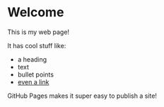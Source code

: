 # Welcome

This is my web page!

It has cool stuff like:
- a heading
- text
- bullet points
- [even a link](https://www.google.com)

GitHub Pages makes it super easy to publish a site!

